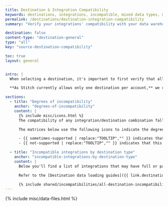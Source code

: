 ```yaml
---
title: Destination & Integration Compatibility
keywords: destinations, integrations, incompatible, mixed data types, multiple data types, compatibility, compatible
permalink: /destinations/destination-integration-compatibility
summary: "Verify your integrations' compatibility with your data warehouse."

destination: false
content-type: "destination-general"
type: "all"
key: "source-destination-compatibility"

toc: true
layout: general


intro: |
  When selecting a destination, it's important to first verify that all the data sources you want to connect to Stitch will be compatible. 

  **As Stitch currently allows only one destination per account,** we recommend verifying your integrations' compatibility before connecting a destination. This will ensure that you can successfully connect and replicate data from all your sources.

sections:
  - title: "Degrees of incompatibility"
    anchor: "degrees-of-incompatibility"
    content: |
      {% include misc/icons.html %}
      The compatibility of any integration/destination combination falls into one of three categories: **always** compatible, **sometimes** compatible, and **never** compatible.

      The matrices below use the following icons to indicate the degree of incompatibility for an integration/destination combo:

      - {{ sometimes-supported | replace:"TOOLTIP","" }} indicates that this combo is **sometimes** compatible - there may be compatibility issues, but they're infrequent or parts of the integration may still be usable.
      - {{ not-supported | replace:"TOOLTIP","" }} indicates that this combo is **never** compatible. It's unlikely that Stitch will be able to load data from this integration into the given destination.

  - title: "Incompatible integrations by destination type"
    anchor: "incompatible-integrations-by-destination-type"
    content: |
      Below you'll find a list of integrations that may have full or partial incompatibility with any of Stitch's destination offerings.

      Refer to the [Destination data loading guides]({{ link.destinations.storage.loading-data | prepend: site.baseurl }}) for a comprehensive look at how destinations will load data, including what may cause data to be rejected.

      {% include shared/incompatibilities/all-destination-incompatibility.html %}
---
```

{% include misc/data-files.html %}